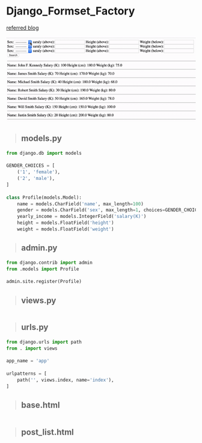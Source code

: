 # Django_Formset_Factory

[referred blog](https://narito.ninja/blog/detail/94/)

![formset-factory](formset-factory.gif)

> ## models.py
``` python
from django.db import models

GENDER_CHOICES = [
    ('1', 'female'),
    ('2', 'male'),
]

class Profile(models.Model):
    name = models.CharField('name', max_length=100)
    gender = models.CharField('sex', max_length=1, choices=GENDER_CHOICES)
    yearly_income = models.IntegerField('salary(K)')
    height = models.FloatField('height')
    weight = models.FloatField('weight')
```

> ## admin.py
``` python
from django.contrib import admin
from .models import Profile

admin.site.register(Profile)
```

> ## views.py
``` python

```

> ## urls.py
``` python
from django.urls import path
from . import views

app_name = 'app'

urlpatterns = [
    path('', views.index, name='index'),  
]
```

> ## base.html
``` python

```

> ## post_list.html
``` python

```
